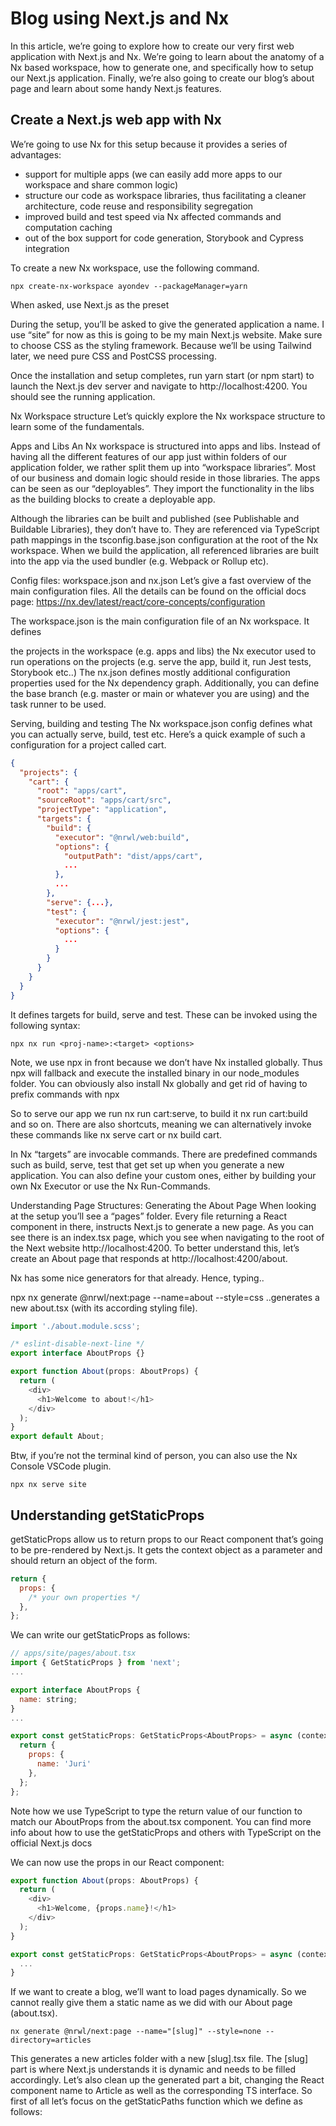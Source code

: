 # Blog using Next.js and Nx

In this article, we’re going to explore how to create our very first web application with Next.js and Nx. We’re going to learn about the anatomy of a Nx based workspace, how to generate one, and specifically how to setup our Next.js application. Finally, we’re also going to create our blog’s about page and learn about some handy Next.js features.

## Create a Next.js web app with Nx

We’re going to use Nx for this setup because it provides a series of advantages:

- support for multiple apps (we can easily add more apps to our workspace and share common logic)
- structure our code as workspace libraries, thus facilitating a cleaner architecture, code reuse and responsibility segregation
- improved build and test speed via Nx affected commands and computation caching
- out of the box support for code generation, Storybook and Cypress integration

To create a new Nx workspace, use the following command.

    npx create-nx-workspace ayondev --packageManager=yarn

When asked, use Next.js as the preset

During the setup, you’ll be asked to give the generated application a name. I use “site” for now as this is going to be my main Next.js website. Make sure to choose CSS as the styling framework. Because we’ll be using Tailwind later, we need pure CSS and PostCSS processing.

Once the installation and setup completes, run yarn start (or npm start) to launch the Next.js dev server and navigate to http://localhost:4200. You should see the running application.

Nx Workspace structure
Let’s quickly explore the Nx workspace structure to learn some of the fundamentals.

Apps and Libs
An Nx workspace is structured into apps and libs. Instead of having all the different features of our app just within folders of our application folder, we rather split them up into “workspace libraries”. Most of our business and domain logic should reside in those libraries. The apps can be seen as our “deployables”. They import the functionality in the libs as the building blocks to create a deployable app.

Although the libraries can be built and published (see Publishable and Buildable Libraries), they don’t have to. They are referenced via TypeScript path mappings in the tsconfig.base.json configuration at the root of the Nx workspace. When we build the application, all referenced libraries are built into the app via the used bundler (e.g. Webpack or Rollup etc).

Config files: workspace.json and nx.json
Let’s give a fast overview of the main configuration files. All the details can be found on the official docs page: https://nx.dev/latest/react/core-concepts/configuration

The workspace.json is the main configuration file of an Nx workspace. It defines

the projects in the workspace (e.g. apps and libs)
the Nx executor used to run operations on the projects (e.g. serve the app, build it, run Jest tests, Storybook etc..)
The nx.json defines mostly additional configuration properties used for the Nx dependency graph. Additionally, you can define the base branch (e.g. master or main or whatever you are using) and the task runner to be used.

Serving, building and testing
The Nx workspace.json config defines what you can actually serve, build, test etc. Here’s a quick example of such a configuration for a project called cart.

```json
{
  "projects": {
    "cart": {
      "root": "apps/cart",
      "sourceRoot": "apps/cart/src",
      "projectType": "application",
      "targets": {
        "build": {
          "executor": "@nrwl/web:build",
          "options": {
            "outputPath": "dist/apps/cart",
            ...
          },
          ...
        },
        "serve": {...},
        "test": {
          "executor": "@nrwl/jest:jest",
          "options": {
            ...
          }
        }
      }
    }
  }
}
```

It defines targets for build, serve and test. These can be invoked using the following syntax:

`npx nx run <proj-name>:<target> <options>`

Note, we use npx in front because we don’t have Nx installed globally. Thus npx will fallback and execute the installed binary in our node_modules folder. You can obviously also install Nx globally and get rid of having to prefix commands with npx

So to serve our app we run nx run cart:serve, to build it nx run cart:build and so on. There are also shortcuts, meaning we can alternatively invoke these commands like nx serve cart or nx build cart.

In Nx “targets” are invocable commands. There are predefined commands such as build, serve, test that get set up when you generate a new application. You can also define your custom ones, either by building your own Nx Executor or use the Nx Run-Commands.

Understanding Page Structures: Generating the About Page
When looking at the setup you’ll see a “pages” folder. Every file returning a React component in there, instructs Next.js to generate a new page. As you can see there is an index.tsx page, which you see when navigating to the root of the Next website http://localhost:4200. To better understand this, let’s create an About page that responds at http://localhost:4200/about.

Nx has some nice generators for that already. Hence, typing..

npx nx generate @nrwl/next:page --name=about --style=css
..generates a new about.tsx (with its according styling file).

```js
import './about.module.scss';

/* eslint-disable-next-line */
export interface AboutProps {}

export function About(props: AboutProps) {
  return (
    <div>
      <h1>Welcome to about!</h1>
    </div>
  );
}
export default About;
```

Btw, if you’re not the terminal kind of person, you can also use the Nx Console VSCode plugin.

`npx nx serve site`

## Understanding getStaticProps

getStaticProps allow us to return props to our React component that’s going to be pre-rendered by Next.js. It gets the context object as a parameter and should return an object of the form.

```js
return {
  props: {
    /* your own properties */
  },
};
```

We can write our getStaticProps as follows:

```js
// apps/site/pages/about.tsx
import { GetStaticProps } from 'next';
...

export interface AboutProps {
  name: string;
}
...

export const getStaticProps: GetStaticProps<AboutProps> = async (context) => {
  return {
    props: {
      name: 'Juri'
    },
  };
};
```

Note how we use TypeScript to type the return value of our function to match our AboutProps from the about.tsx component. You can find more info about how to use the getStaticProps and others with TypeScript on the official Next.js docs

We can now use the props in our React component:

```js
export function About(props: AboutProps) {
  return (
    <div>
      <h1>Welcome, {props.name}!</h1>
    </div>
  );
}

export const getStaticProps: GetStaticProps<AboutProps> = async (context) => {
  ...
}
```

If we want to create a blog, we’ll want to load pages dynamically. So we cannot really give them a static name as we did with our About page (about.tsx).

`nx generate @nrwl/next:page --name="[slug]" --style=none --directory=articles`

This generates a new articles folder with a new [slug].tsx file. The [slug] part is where Next.js understands it is dynamic and needs to be filled accordingly. Let’s also clean up the generated part a bit, changing the React component name to Article as well as the corresponding TS interface.
So first of all let’s focus on the getStaticPaths function which we define as follows:
